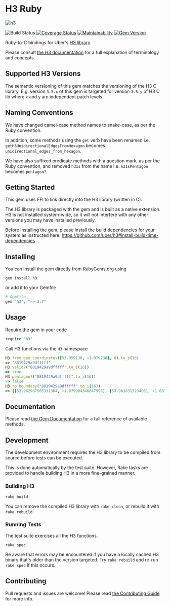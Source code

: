 # H3 Ruby

![h3](https://user-images.githubusercontent.com/98526/50283275-48177300-044d-11e9-8337-eba8d3cc88a2.png)

![Build Status](https://github.com/StuartApp/h3_ruby/actions/workflows/ruby_ci.yml/badge.svg) [![Coverage Status](https://coveralls.io/repos/github/StuartApp/h3_ruby/badge.svg?branch=master)](https://coveralls.io/github/StuartApp/h3_ruby?branch=master) [![Maintainability](https://api.codeclimate.com/v1/badges/74a47e7fa516588ab545/maintainability)](https://codeclimate.com/repos/5ca38395a86379029800281f/maintainability) [![Gem Version](https://badge.fury.io/rb/h3.svg)](https://badge.fury.io/rb/h3)

Ruby-to-C bindings for Uber's [H3 library](https://uber.github.io/h3/).

Please consult [the H3 documentation](https://uber.github.io/h3/#/documentation/overview/introduction) for a full explanation of terminology and concepts.

## Supported H3 Versions

The semantic versioning of this gem matches the versioning of the H3 C library. E.g. version `3.5.x` of this gem is targeted for version `3.5.y` of H3 C lib where `x` and `y` are independent patch levels.

## Naming Conventions

We have changed camel-case method names to snake-case, as per the Ruby convention.

In addition, some methods using the `get` verb have been renamed i.e. `getH3UnidirectionalEdgesFromHexagon` becomes `unidirectional_edges_from_hexagon`.

We have also suffixed predicate methods with a question mark, as per the Ruby convention, and removed `h3Is` from the name i.e. `h3IsPentagon` becomes `pentagon?`

## Getting Started

This gem uses FFI to link directly into the H3 library (written in C).

The H3 library is packaged with the gem and is built as a native extension. H3 is not installed system-wide, so it will not interfere with any other versions you may have installed previously.

Before installing the gem, please install the build dependencies for your system as instructed here: https://github.com/uber/h3#install-build-time-dependencies

## Installing

You can install the gem directly from RubyGems.org using

    gem install h3

or add it to your Gemfile

```ruby
# Gemfile
gem "h3", "~> 3.7"
```

## Usage

Require the gem in your code

```ruby
require "h3"
```

Call H3 functions via the `H3` namespace

```ruby
H3.from_geo_coordinates([53.959130, -1.079230], 8).to_s(16)
=> "8819429a9dfffff"
H3.valid?("8819429a9dfffff".to_i(16))
=> true
H3.pentagon?("8819429a9dfffff".to_i(16))
=> false
H3.to_boundary("8819429a9dfffff".to_i(16))
=> [[53.962987505331384, -1.079984346847996], [53.9618315234061, -1.0870313428985856], [53.95744798515881, -1.0882421079017874], [53.95422067486053, -1.082406760751464], [53.955376670617454, -1.0753609232787642], [53.95975996282198, -1.074149274503605]]
```

## Documentation

Please read [the Gem Documentation](https://www.rubydoc.info/github/StuartApp/h3_ruby/H3) for a full reference of available methods.

## Development

The development environment requires the H3 library to be compiled from source before tests can be executed.

This is done automatically by the test suite. However, Rake tasks are provided to handle building H3 in a more fine-grained manner.

### Building H3

    rake build

You can remove the compiled H3 library with `rake clean`, or rebuild it with `rake rebuild`.

### Running Tests

The test suite exercises all the H3 functions.

    rake spec

Be aware that errors may be encountered if you have a locally cached H3 binary that's older than the version targeted. Try `rake rebuild` and re-run `rake spec` if this occurs.

## Contributing

Pull requests and issues are welcome! Please read [the Contributing Guide](./CONTRIBUTING.md) for more info.
